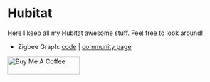# Hubitat

Here I keep all my Hubitat awesome stuff. Feel free to look around!

- Zigbee Graph: [code](https://github.com/dan-danache/hubitat/tree/main/zigbee-graph-app) | [community page](https://community.hubitat.com/t/zigbee-visual-render-for-getchildandrouteinfo/119074)

[<img src="https://cdn.buymeacoffee.com/buttons/v2/default-yellow.png" alt="Buy Me A Coffee" style="height: 40px !important;width: 162px !important">](https://www.buymeacoffee.com/dandanache)
